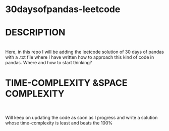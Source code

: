 # 30daysofpandas-leetcode
<h1>DESCRIPTION</h1>
<br>
Here, in this repo I will be adding the leetcode solution of 30 days of pandas with a .txt file where I have written how to approach this kind of code in pandas. Where and how to start thinking?
<h1>TIME-COMPLEXITY &SPACE COMPLEXITY</h1>
<br><p>
  Will keep on updating the code as soon as I progress and write a solution whose time-complexity is least and beats the 100% 
</p>
